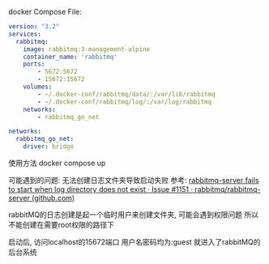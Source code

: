 docker Compose File:
```yaml
version: "3.2"
services:
  rabbitmq:
    image: rabbitmq:3-management-alpine
    container_name: 'rabbitmq'
    ports:
        - 5672:5672
        - 15672:15672
    volumes:
        - ~/.docker-conf/rabbitmq/data/:/var/lib/rabbitmq
        - ~/.docker-conf/rabbitmq/log/:/var/log/rabbitmq
    networks:
        - rabbitmq_go_net

networks:
  rabbitmq_go_net:
    driver: bridge
```



使用方法  docker compose up

可能遇到的问题: 无法创建日志文件夹导致启动失败 参考: [rabbitmq-server fails to start when log directory does not exist · Issue #1151 · rabbitmq/rabbitmq-server (github.com)](https://github.com/rabbitmq/rabbitmq-server/issues/1151)

rabbitMQ的日志创建是起一个临时用户来创建文件夹, 可能会遇到权限问题   所以不能创建在需要root权限的路径下

启动后, 访问localhost的15672端口   用户名密码均为:guest   就进入了rabbitMQ的后台系统

